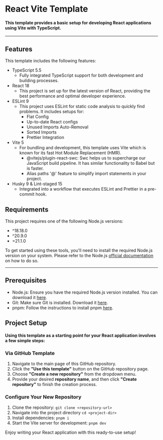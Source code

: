 # React Vite Template

#### This template provides a basic setup for developing React applications using Vite with TypeScript.

---

## Features

This template includes the following features:

- TypeScript 5.5
  - Fully integrated TypeScript support for both development and building processes.
- React 18
  - This project is set up for the latest version of React, providing the best performance and optimal developer experience.
- ESLint 9
  - This project uses ESLint for static code analysis to quickly find problems. It includes setups for:
    - Flat Config
    - Up-to-date React configs
    - Unused Imports Auto-Removal
    - Sorted Imports
    - Prettier Integration
- Vite 5
  - For bundling and development, this template uses Vite which is known for its fast Hot Module Replacement (HMR).
    - @vitejs/plugin-react-swc: Swc helps us to supercharge our JavaScript build pipeline. It has similar functionality to Babel but is faster.
    - Alias paths '@' feature to simplify import statements in your project.
- Husky 9 & Lint-staged 15
  - Integrated into a workflow that executes ESLint and Prettier in a pre-commit hook.

## Requirements

This project requires one of the following Node.js versions:

- ^18.18.0
- ^20.9.0
- =21.1.0

To get started using these tools, you'll need to install the required Node.js version on your system. Please refer to the Node.js [official documentation](https://nodejs.org/) on how to do so.

---

## Prerequisites

- Node.js: Ensure you have the required Node.js version installed. You can download it [here](https://nodejs.org/).
- Git: Make sure Git is installed. Download it [here](https://git-scm.com/).
- pnpm: Follow the instructions to install pnpm [here](https://pnpm.io/installation).

## Project Setup

#### Using this template as a starting point for your React application involves a few simple steps:

### Via GitHub Template

1. Navigate to the main page of this GitHub repository.
2. Click the **"Use this template"** button on the GitHub repository page.
3. Choose **"Create a new repository"** from the dropdown menu.
4. Provide your desired **repository name**, and then click **"Create repository"** to finish the creation process.

### Configure Your New Repository

1. Clone the repository: `git clone <repository-url>`
2. Navigate into the project directory `cd <project-dir>`
3. Install dependencies: `pnpm i`
4. Start the Vite server for development: `pnpm dev`

Enjoy writing your React application with this ready-to-use setup!
